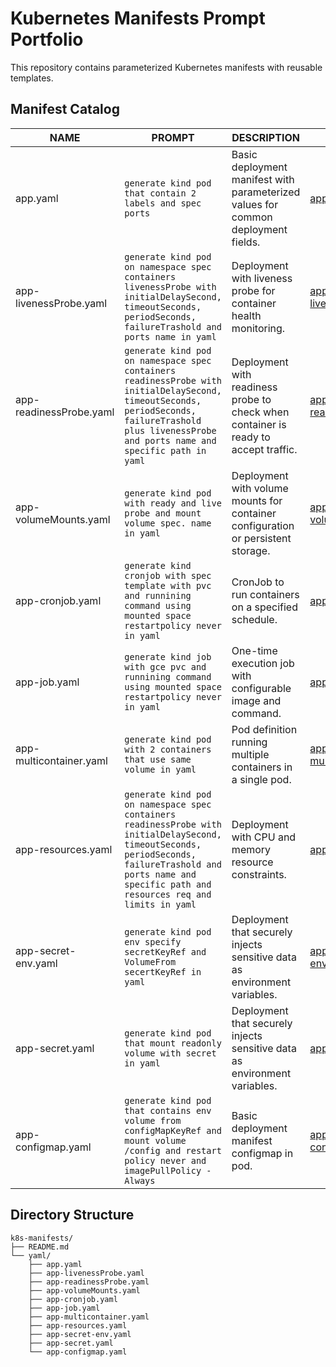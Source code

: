 # Kubernetes Manifests Prompt Portfolio

This repository contains parameterized Kubernetes manifests with reusable templates.

## Manifest Catalog

| NAME | PROMPT | DESCRIPTION | EXAMPLE |
|------|--------|-------------|---------|
| app.yaml | `generate kind pod that contain 2 labels and spec ports` | Basic deployment manifest with parameterized values for common deployment fields. | [app.yaml](https://github.com/hosterzzz/yaml_prompt/blob/main/yaml/app.yaml) |
| app-livenessProbe.yaml | `generate kind pod on namespace spec containers livenessProbe with initialDelaySecond, timeoutSeconds, periodSeconds, failureTrashold and ports name in yaml` | Deployment with liveness probe for container health monitoring. | [app-livenessProbe.yaml](https://github.com/hosterzzz/yaml_prompt/blob/main/yaml/app-livenessProbe.yaml) |
| app-readinessProbe.yaml | `generate kind pod on namespace spec containers readinessProbe with initialDelaySecond, timeoutSeconds, periodSeconds, failureTrashold plus livenessProbe and ports name and specific path in yaml` | Deployment with readiness probe to check when container is ready to accept traffic. | [app-readinessProbe.yaml](https://github.com/hosterzzz/yaml_prompt/blob/main/yaml/app-readinessProbe.yaml) |
| app-volumeMounts.yaml | `generate kind pod with ready and live probe and mount volume spec. name in yaml` | Deployment with volume mounts for container configuration or persistent storage. | [app-volumeMounts.yaml](https://github.com/hosterzzz/yaml_prompt/blob/main/yaml/app-volumeMounts.yaml) |
| app-cronjob.yaml | `generate kind cronjob with spec template with pvc and runnining command using mounted space restartpolicy never in yaml` | CronJob to run containers on a specified schedule. | [app-cronjob.yaml](https://github.com/hosterzzz/yaml_prompt/blob/main/yaml/yaml/app-cronjob.yaml) |
| app-job.yaml | `generate kind job with gce pvc and runnining command  using mounted space restartpolicy never in yaml` | One-time execution job with configurable image and command. | [app-job.yaml](https://github.com/hosterzzz/yaml_prompt/blob/main/yaml/app-job.yaml) |
| app-multicontainer.yaml | `generate kind pod with 2 containers that use same volume in yaml` | Pod definition running multiple containers in a single pod. | [app-multicontainer.yaml](https://github.com/hosterzzz/yaml_prompt/blob/main/yaml/app-multicontainer.yaml) |
| app-resources.yaml | `generate kind pod on namespace spec containers readinessProbe with initialDelaySecond, timeoutSeconds, periodSeconds, failureTrashold and ports name and specific path and resources req and limits in yaml` | Deployment with CPU and memory resource constraints. | [app-resources.yaml](https://github.com/hosterzzz/yaml_prompt/blob/main/yaml/app-resources.yaml) |
| app-secret-env.yaml | `generate kind pod env specify secretKeyRef and VolumeFrom secertKeyRef in yaml` | Deployment that securely injects sensitive data as environment variables. | [app-secret-env.yaml](https://github.com/hosterzzz/yaml_prompt/blob/main/yaml/app-secret-env.yaml) |
| app-secret.yaml | `generate kind pod that mount readonly volume with secret in yaml` | Deployment that securely injects sensitive data as environment variables. | [app-secret.yaml](https://github.com/hosterzzz/yaml_prompt/blob/main/yaml/app-secret.yaml)
| app-configmap.yaml | `generate kind pod that contains env volume from configMapKeyRef and mount volume /config and restart policy never and imagePullPolicy - Always` | Basic deployment manifest configmap in pod. | [app-configmap.yaml](https://github.com/hosterzzz/yaml_prompt/blob/main/yaml/app-configmap.yaml) |

## Directory Structure

```
k8s-manifests/
├── README.md
└── yaml/
    ├── app.yaml
    ├── app-livenessProbe.yaml
    ├── app-readinessProbe.yaml
    ├── app-volumeMounts.yaml
    ├── app-cronjob.yaml
    ├── app-job.yaml
    ├── app-multicontainer.yaml
    ├── app-resources.yaml
    ├── app-secret-env.yaml
    ├── app-secret.yaml
    └── app-configmap.yaml
```
